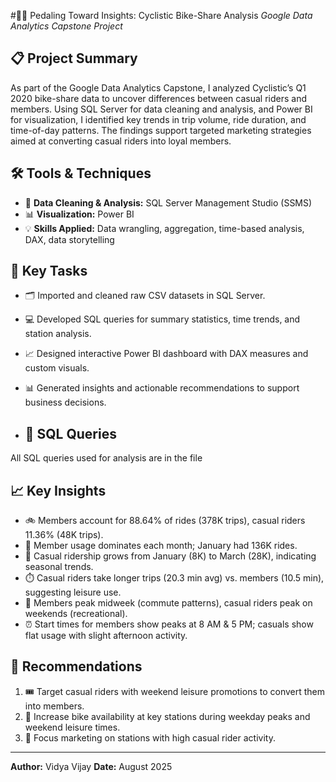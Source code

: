 #🚴‍♂️ Pedaling Toward Insights: Cyclistic Bike-Share Analysis 
*Google Data Analytics Capstone Project*

## 📋 Project Summary  
As part of the Google Data Analytics Capstone, I analyzed Cyclistic’s Q1 2020 bike-share data to uncover differences between casual riders and members. Using SQL Server for data cleaning and analysis, and Power BI for visualization, I identified key trends in trip volume, ride duration, and time-of-day patterns. The findings support targeted marketing strategies aimed at converting casual riders into loyal members.

## 🛠️ Tools & Techniques  
- 🧹 **Data Cleaning & Analysis:** SQL Server Management Studio (SSMS)  
- 📊 **Visualization:** Power BI  
- 💡 **Skills Applied:** Data wrangling, aggregation, time-based analysis, DAX, data storytelling

## 🔑 Key Tasks  
- 🗂️ Imported and cleaned raw CSV datasets in SQL Server.  
- 💻 Developed SQL queries for summary statistics, time trends, and station analysis.  
- 📈 Designed interactive Power BI dashboard with DAX measures and custom visuals.  
- 📊 Generated insights and actionable recommendations to support business decisions.

- ## 💾 SQL Queries  
All SQL queries used for analysis are in the file 

## 📈 Key Insights  
- 🚲 Members account for 88.64% of rides (378K trips), casual riders 11.36% (48K trips).  
- 📅 Member usage dominates each month; January had 136K rides.  
- 🌱 Casual ridership grows from January (8K) to March (28K), indicating seasonal trends.  
- ⏱️ Casual riders take longer trips (20.3 min avg) vs. members (10.5 min), suggesting leisure use.  
- 🏢 Members peak midweek (commute patterns), casual riders peak on weekends (recreational).  
- ⏰ Start times for members show peaks at 8 AM & 5 PM; casuals show flat usage with slight afternoon activity.

## 🎯 Recommendations  
1. 🎟️ Target casual riders with weekend leisure promotions to convert them into members.  
2. 🚴 Increase bike availability at key stations during weekday peaks and weekend leisure times.  
3. 📍 Focus marketing on stations with high casual rider activity.

---

**Author:** Vidya Vijay 
**Date:** August 2025  
